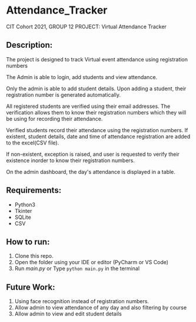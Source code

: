 # Attendance_Tracker 
CIT Cohort 2021, GROUP 12 PROJECT: Virtual Attendance Tracker

## Description:
The project is designed to track Virtual event attendance using registration numbers

The Admin is able to login, add students and view attendance.

Only the admin is able to add student details. Upon adding a student, their registration number is generated automatically.

All registered students are verified using their email addresses. The verification allows them to know their registration numbers which they will be using for recording their attendance.

Verified students record their attendance using the registration numbers. If existent, student details, date and time of attendance registration are added to the excel(CSV file).

If non-existent, exception is raised, and user is requested to verify their existence inorder to know their registration numbers.

On the admin dashboard, the day's attendance is displayed in a table.

## Requirements:
- Python3
- Tkinter
- SQLite
- CSV

## How to run:
1. Clone this repo.
2. Open the folder using your IDE or editor (PyCharm or VS Code)
3. Run _main.py_ or Type `python main.py` in the terminal

## Future Work:
1. Using face recognition instead of registration numbers.
2. Allow admin to view attendance of any day and also filtering by course
3. Allow admin to view and edit student details
